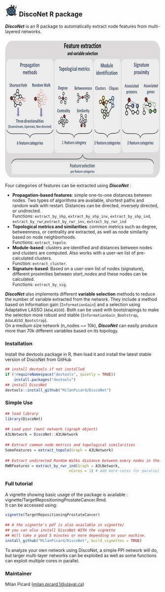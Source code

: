 ## <img src="https://github.com/MilanPicard/DiscoNet/blob/main/Meta/dance-floor1.png?raw=true" width="40" height="40"> DiscoNet R package
***DiscoNet*** is an R package to automatically extract node features from multi-layered networks.

<img src="https://github.com/MilanPicard/DiscoNet/blob/main/Meta/Image1.png?raw=true" width="850" height="450">

Four categories of features can be extracted using  ***DiscoNet*** :  

 * **Propagation-based features**: simple one-to-one distances between nodes. Two types of algorithms are available, shortest paths and random walk with restart. Distances can be directed, inversely directed, or undirected.  
   Functions: `extract_by_shp`, `extract_by_shp_inv`, `extract_by_shp_ind`, `extract_by_rwr`,`extract_by_rwr_inv`, `extract_by_rwr_ind`  
 * **Topological metrics and similarities**: common metrics such as degree, betweenness, or centrality are extracted, as well as node similarity based on node neighborhoods.  
   Functions: `extract_topolo`.  
 * **Module-based**: clusters are identified and distances between nodes and clusters are computed. Also works with a user-wn list of pre-calculated clusters.  
   Function: `extract_cluster`.  
 * **Signature-based**: Based on a user-own list of nodes (signature), different proximities between *start_nodes* and these nodes can be calculated.  
   Functions: `extract_by_sig`.  

***DiscoNet*** also implements different **variable selection** methods to reduce the number of variable extracted from the network. They include a method based on Information gain (`InformationGain`) and a selection using Adaptative LASSO (`AdaLASSO`). Both can be used with bootstrapings to make the selection more robust and stable (`InformationGain_Bootstrap`, `AdaLASSO_Bootstrap`).  
 On a medium size network (n_nodes ~= 10k), ***DiscoNet*** can easily produce more than 70k different variables based on its topology.


### Installation
Install the devtools package in R, then load it and install the latest stable version of DiscoNet from GitHub
```r
## install devtools if not installed
if (!requireNamespace("devtools", quietly = TRUE))
    install.packages("devtools")
## install DiscoNet
devtools::install_github("MilanPicard/DiscoNet")
```

### Simple Use
```r
## load library
library(DiscoNet)

## Load your (own) network (igraph object)
A3LNetwork = DiscoNet::A3LNetwork

## Extract common node metrics and topological similarities
SomeFeatures = extract_topolo(Graph = A3LNetwork)

## Extract undirected Random Walks distance between every nodes in the network
RWRFeatures = extract_by_rwr_ind(Graph = A3LNetwork, 
                             nCores = 1) # Add more cores for parallel computing
```

### Full tutorial
A vignette showing basic usage of the package is available : vignette/TargetRepositioningProstateCancer.Rmd.  
It can be accessed using:  
```r
vignette(TargetRepositioningProstateCancer)

## A the vignette's pdf is also available in vignette/
## you can also install DiscoNet WITH the vignette
## Will take a good 5 minutes or more depending on your machine.
install_github("MilanPicard/DiscoNet", build_vignettes = TRUE)
```

To analyze your own network using DiscoNet, a simple PPI network will do, but larger multi-layer networks can be exploited as well as some functions can exploit multiple cores in parallel. 


### Maintainer
Milan Picard (milan.picard.1@ulaval.ca)
